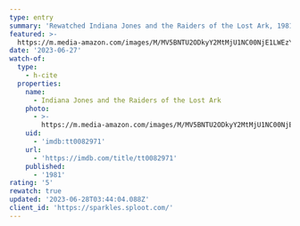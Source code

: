 ```yaml
---
type: entry
summary: 'Rewatched Indiana Jones and the Raiders of the Lost Ark, 1981 - ★★★★★'
featured: >-
  https://m.media-amazon.com/images/M/MV5BNTU2ODkyY2MtMjU1NC00NjE1LWEzYjgtMWQ3MzRhMTE0NDc0XkEyXkFqcGdeQXVyMjM4MzQ4OTQ@._V1_SX300.jpg
date: '2023-06-27'
watch-of:
  type:
    - h-cite
  properties:
    name:
      - Indiana Jones and the Raiders of the Lost Ark
    photo:
      - >-
        https://m.media-amazon.com/images/M/MV5BNTU2ODkyY2MtMjU1NC00NjE1LWEzYjgtMWQ3MzRhMTE0NDc0XkEyXkFqcGdeQXVyMjM4MzQ4OTQ@._V1_SX300.jpg
    uid:
      - 'imdb:tt0082971'
    url:
      - 'https://imdb.com/title/tt0082971'
    published:
      - '1981'
rating: '5'
rewatch: true
updated: '2023-06-28T03:44:04.088Z'
client_id: 'https://sparkles.sploot.com/'
---
```


